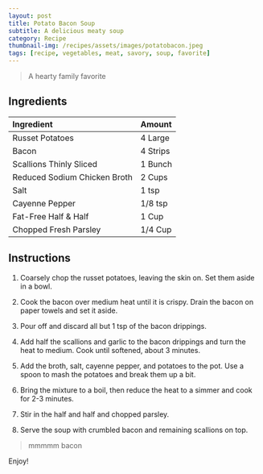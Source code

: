 ```yaml
---
layout: post
title: Potato Bacon Soup
subtitle: A delicious meaty soup
category: Recipe
thumbnail-img: /recipes/assets/images/potatobacon.jpeg
tags: [recipe, vegetables, meat, savory, soup, favorite]
---
```


> A hearty family favorite

## Ingredients

| Ingredient | Amount|
| :------ |:--- |
| Russet Potatoes | 4 Large |
| Bacon | 4 Strips |
| Scallions Thinly Sliced | 1 Bunch |
| Reduced Sodium Chicken Broth | 2 Cups |
| Salt | 1 tsp |
| Cayenne Pepper | 1/8 tsp |
| Fat-Free Half & Half | 1 Cup |
| Chopped Fresh Parsley | 1/4 Cup |

## Instructions

1. Coarsely chop the russet potatoes, leaving the skin on. Set them aside in a bowl.

2. Cook the bacon over medium heat until it is crispy. Drain the bacon on paper towels and set it aside.

3. Pour off and discard all but 1 tsp of the bacon drippings.

4. Add half the scallions and garlic to the bacon drippings and turn the heat to medium. Cook until softened, about 3 minutes.

5. Add the broth, salt, cayenne pepper, and potatoes to the pot. Use a spoon to mash the potatoes and break them up a bit.

6. Bring the mixture to a boil, then reduce the heat to a simmer and cook for 2-3 minutes.

7. Stir in the half and half and chopped parsley.

8. Serve the soup with crumbled bacon and remaining scallions on top.

> mmmmm bacon

Enjoy!